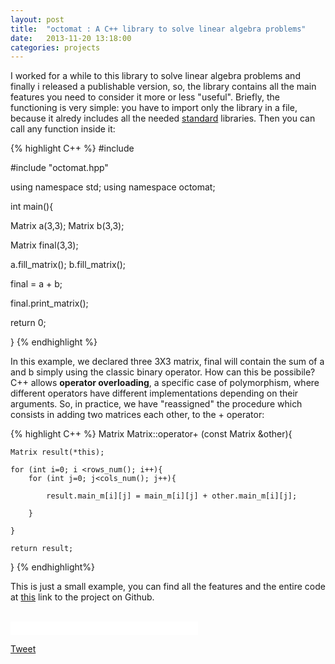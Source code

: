 ```yaml
---
layout: post
title:  "octomat : A C++ library to solve linear algebra problems"
date:   2013-11-20 13:18:00
categories: projects
---
```


I worked for a while to this library to solve linear algebra problems and finally i released a publishable version, so, the library contains all the main features you need to consider it more or less "useful". Briefly, the functioning is very simple: you have to import only the library in a file, because it alredy includes all the needed <u>standard</u> libraries. Then you can call any function inside it:

{% highlight C++ %}
#include <iostream>

#include "octomat.hpp"

using namespace std;
using namespace octomat;

int main(){

Matrix a(3,3);
Matrix b(3,3);

Matrix final(3,3);

a.fill_matrix();
b.fill_matrix();

final = a + b;

final.print_matrix();

return 0;

}
{% endhighlight %}

In this example, we declared three 3X3 matrix, final will contain the sum of a and b simply using the classic binary operator. How can this be possibile? C++ allows <b>operator overloading</b>, a specific case of polymorphism, where different operators have different implementations depending on their arguments. So, in practice, we have "reassigned" the procedure which consists in adding two matrices each other, to the + operator:

{% highlight C++ %}
Matrix Matrix::operator+ (const Matrix &other){

	Matrix result(*this);

    for (int i=0; i <rows_num(); i++){
    	for (int j=0; j<cols_num(); j++){

    		result.main_m[i][j] = main_m[i][j] + other.main_m[i][j];

    	}

    }

    return result;

}
{% endhighlight%}


This is just a small example, you can find all the features and the entire code at <a href="https://github.com/gsalvatori/octomat">this</a> link to the project on Github.

<br>

<iframe src="//www.facebook.com/plugins/like.php?href=http%3A%2F%2Fsalvatorigabriele.com%2Fprojects%2F2013%2F11%2F20%2Foctomat-a-library-to-solve-linear-algebra-problems.html&amp;width&amp;layout=button_count&amp;action=like&amp;show_faces=false&amp;share=true&amp;height=21" scrolling="no" frameborder="0" style="border:none; overflow:hidden; height:21px;" allowTransparency="true"></iframe>

<a href="https://twitter.com/share" class="twitter-share-button" data-url="http://bit.ly/JMzOVv" data-counturl="http://salvatorigabriele.com/projects/2013/11/20/octomat-a-library-to-solve-linear-algebra-problems.html" data-lang="en" data-count="vertical">Tweet</a>
<script>!function(d,s,id){var js,fjs=d.getElementsByTagName(s)[0];if(!d.getElementById(id)){js=d.createElement(s);js.id=id;js.src="https://platform.twitter.com/widgets.js";fjs.parentNode.insertBefore(js,fjs);}}(document,"script","twitter-wjs");</script>
